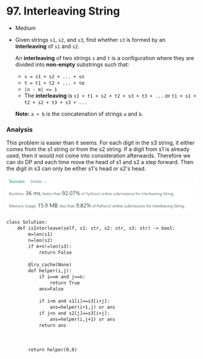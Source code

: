 # 97. Interleaving String

* Medium
*   Given strings `s1`, `s2`, and `s3`, find whether `s3` is formed by an **interleaving** of `s1` and `s2`.

    An **interleaving** of two strings `s` and `t` is a configuration where they are divided into **non-empty** substrings such that:

    * `s = s1 + s2 + ... + sn`
    * `t = t1 + t2 + ... + tm`
    * `|n - m| <= 1`
    * The **interleaving** is `s1 + t1 + s2 + t2 + s3 + t3 + ...` or `t1 + s1 + t2 + s2 + t3 + s3 + ...`

    **Note:** `a + b` is the concatenation of strings `a` and `b`.

### Analysis&#x20;

This problem is easier than it seems. For each digit in the s3 string, it either comes from the s1 string or from the s2 string. If a digit from s1 is already used, then it would not come into consideration afterwards. Therefore we can do DP and each time move the head of s1 and s2 a step forward. Then the digit in s3 can only be either s1's head or s2's head.&#x20;

![](<../.gitbook/assets/image (10) (1).png>)

```
class Solution:
    def isInterleave(self, s1: str, s2: str, s3: str) -> bool:
        m=len(s1)
        n=len(s2)
        if m+n!=len(s3):
            return False

        @lru_cache(None)
        def helper(i,j):
            if i==m and j==n:
                return True
            ans=False
            
            if i<m and s1[i]==s3[i+j]:
                ans=helper(i+1,j) or ans
            if j<n and s2[j]==s3[i+j]:
                ans=helper(i,j+1) or ans
            return ans 
        
        
        
        return helper(0,0)
```
